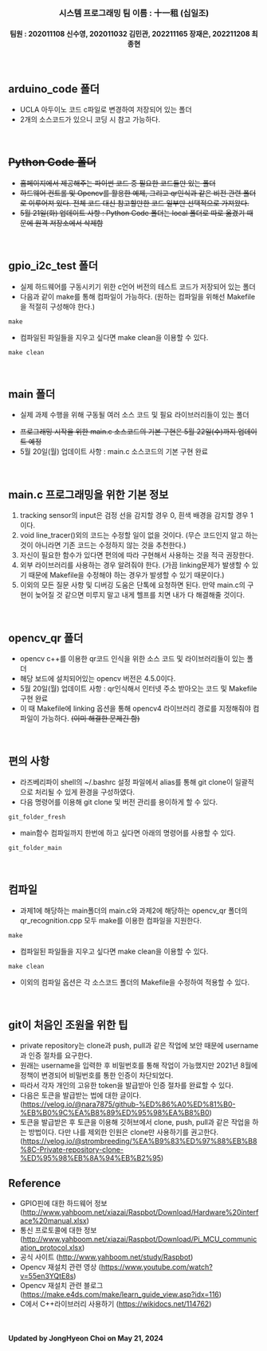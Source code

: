 </br>

### <div align=center> 시스템 프로그래밍 팀 이름 : 十一租 (십일조)</div>
#### <div align=center> 팀원 : 202011108 신수영, 202011032 김민관, 202211165 장재은, 202211208 최종현</div>
</br>

## arduino_code 폴더
* UCLA 아두이노 코드 c파일로 변경하여 저장되어 있는 폴더 
* 2개의 소스코드가 있으니 코딩 시 참고 가능하다.
</br>

## ~~Python Code 폴더~~
* ~~홈페이지에서 제공해주는 파이썬 코드 중 필요한 코드들만 있는 폴더~~
* ~~하드웨어 컨트롤 및 Opencv를 활용한 예제, 그리고 qr인식과 같은 비전 관련 폴더로 이루어져 있다. 전체 코드 대신 참고할만한 코드 일부만 선택적으로 가져왔다.~~
* ~~5월 21일(화) 업데이트 사항 : Python Code 폴더는 local 폴더로 따로 옮겼기 때문에 원격 저장소에서 삭제함~~
</br>

## gpio_i2c_test 폴더
* 실제 하드웨어를 구동시키기 위한 c언어 버전의 테스트 코드가 저장되어 있는 폴더
* 다음과 같이 make를 통해 컴파일이 가능하다. (원하는 컴파일을 위해선 Makefile을 적절히 구성해야 한다.)
<pre><code>make</code></pre>
* 컴파일된 파일들을 지우고 싶다면 make clean을 이용할 수 있다.
<pre><code>make clean</code></pre>
</br>

## main 폴더
* 실제 과제 수행을 위해 구동될 여러 소스 코드 및 필요 라이브러리들이 있는 폴더
+ ~~프로그래밍 시작을 위한 main.c 소스코드의 기본 구현은 5월 22일(수)까지 업데이트 예정~~
+ 5월 20일(월) 업데이트 사항 : main.c 소스코드의 기본 구현 완료
</br>

## main.c 프로그래밍을 위한 기본 정보
1. tracking sensor의 input은 검정 선을 감지할 경우 0, 흰색 배경을 감지할 경우 1이다.
2. void line_tracer()외의 코드는 수정할 일이 없을 것이다. (무슨 코드인지 알고 하는 것이 아니라면 기존 코드는 수정하지 않는 것을 추천한다.)
3. 자신이 필요한 함수가 있다면 편의에 따라 구현해서 사용하는 것을 적극 권장한다.
4. 외부 라이브러리를 사용하는 경우 알려줘야 한다. (가끔 linking문제가 발생할 수 있기 때문에 Makefile을 수정해야 하는 경우가 발생할 수 있기 때문이다.)
5. 이외의 모든 질문 사항 및 디버깅 도움은 단톡에 요청하면 된다. 만약 main.c의 구현이 늦어질 것 같으면 미루지 말고 내게 헬프를 치면 내가 다 해결해줄 것이다.
</br>

## opencv_qr 폴더
* opencv c++를 이용한 qr코드 인식을 위한 소스 코드 및 라이브러리들이 있는 폴더
* 해당 보드에 설치되어있는 opencv 버전은 4.5.0이다.
* 5월 20일(월) 업데이트 사항 : qr인식해서 인터넷 주소 받아오는 코드 및 Makefile 구현 완료
* 이 때 Makefile에 linking 옵션을 통해 opencv4 라이브러리 경로를 지정해줘야 컴파일이 가능하다. ~~(이미 해결한 문제긴 함)~~
</br>

## 편의 사항
* 라즈베리파이 shell의 ~/.bashrc 설정 파일에서 alias를 통해 git clone이 일괄적으로 처리될 수 있게 환경을 구성하였다.
* 다음 명령어를 이용해 git clone 및 버전 관리를 용이하게 할 수 있다.
<pre><code>git_folder_fresh</code></pre>
* main함수 컴파일까지 한번에 하고 싶다면 아래의 명령어를 사용할 수 있다.
<pre><code>git_folder_main</code></pre>
</br>

## 컴파일
* 과제1에 해당하는 main폴더의 main.c와 과제2에 해당하는 opencv_qr 폴더의 qr_recognition.cpp 모두 make를 이용한 컴파일을 지원한다.
<pre><code>make</code></pre>
* 컴파일된 파일들을 지우고 싶다면 make clean을 이용할 수 있다.
<pre><code>make clean</code></pre>
* 이외의 컴파일 옵션은 각 소스코드 폴더의 Makefile을 수정하여 적용할 수 있다.
</br>

## git이 처음인 조원을 위한 팁
* private repository는 clone과 push, pull과 같은 작업에 보안 때문에 username과 인증 절차를 요구한다.
* 원래는 username을 입력한 후 비밀번호를 통해 작업이 가능했지만 2021년 8월에 정책이 변경되어 비밀번호를 통한 인증이 차단되었다.
* 따라서 각자 개인의 고유한 token을 발급받아 인증 절차를 완료할 수 있다.
* 다음은 토큰을 발급받는 법에 대한 글이다.(https://velog.io/@nara7875/github-%ED%86%A0%ED%81%B0-%EB%B0%9C%EA%B8%89%ED%95%98%EA%B8%B0)
* 토큰을 발급받은 후 토큰을 이용해 깃허브에서 clone, push, pull과 같은 작업을 하는 방법이다. 다만 나를 제외한 인원은 clone만 사용하기를 권고한다.(https://velog.io/@strombreeding/%EA%B9%83%ED%97%88%EB%B8%8C-Private-repository-clone-%ED%95%98%EB%8A%94%EB%B2%95)

## Reference
* GPIO핀에 대한 하드웨어 정보 (http://www.yahboom.net/xiazai/Raspbot/Download/Hardware%20interface%20manual.xlsx)
* 통신 프로토콜에 대한 정보 (http://www.yahboom.net/xiazai/Raspbot/Download/Pi_MCU_communication_protocol.xlsx)
* 공식 사이트 (http://www.yahboom.net/study/Raspbot)
* Opencv 재설치 관련 영상 (https://www.youtube.com/watch?v=55en3YQtE8s)
* Opencv 재설치 관련 블로그 (https://make.e4ds.com/make/learn_guide_view.asp?idx=116)
* C에서 C++라이브러리 사용하기 (https://wikidocs.net/114762)
</br>
 
#### Updated by JongHyeon Choi on May 21, 2024
